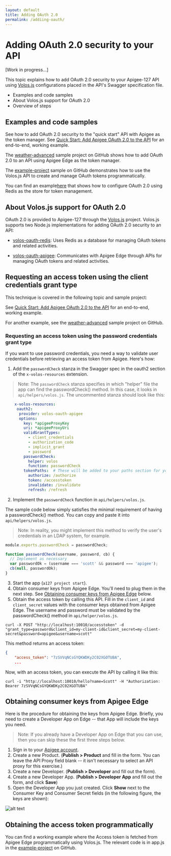 ```yaml
---
layout: default
title: Adding OAuth 2.0
permalink: /addiing-oauth/
---
```



# Adding OAuth 2.0 security to your API

[Work in progress...]

This topic explains how to add OAuth 2.0 security to your Apigee-127 API using [Volos.js](https://github.com/apigee-127/a127-documentation/wiki/Understanding-Volos.js) configurations placed in the API's Swagger specification file.

* Examples and code samples
* About Volos.js support for OAuth 2.0
* Overview of steps

## Examples and code samples

See how to add OAuth 2.0 security to the "quick start" API with Apigee as the token manager. See [Quick Start: Add Apigee OAuth 2.0 to the API](https://github.com/apigee-127/a127-documentation/wiki/Quick-Start:-Add-Apigee-OAuth) for an end-to-end, working example.

The [weather-advanced](https://github.com/apigee-127/a127-samples/tree/master/weather-advanced) sample project on GitHub shows how to add OAuth 2.0 to an API using Apigee Edge as the token manager.

The [example-project](https://github.com/apigee-127/example-project) sample on GitHub demonstrates how to use the Volos.js API to create and manage OAuth tokens programmatically.

You can find an example[here](https://github.com/apigee-127/volos/tree/master/oauth/common) that shows how to configure OAuth 2.0 using Redis as the store for token management.

## About Volos.js support for OAuth 2.0

OAuth 2.0 is provided to Apigee-127 through the [Volos.js](https://github.com/apigee-127/a127-documentation/wiki/Understanding-Volos.js) project. Volos.js supports two Node.js implementations for adding OAuth 2.0 security to an API:

* [volos-oauth-redis](https://www.npmjs.org/package/volos-oauth-redis): Uses Redis as a database for managing OAuth tokens and related activities.

* [volos-oauth-apigee](https://www.npmjs.org/package/volos-oauth-apigee): Communicates with Apigee Edge through APIs for managing OAuth tokens and related activities.

## Requesting an access token using the client credentials grant type

This technique is covered in the following topic and sample project:

See [Quick Start: Add Apigee OAuth 2.0 to the API](https://github.com/apigee-127/a127-documentation/wiki/Quick-Start:-Add-Apigee-OAuth) for an end-to-end, working example.

For another example, see the [weather-advanced](https://github.com/apigee-127/a127-samples/tree/master/weather-advanced) sample project on GitHub.

### Requesting an access token using the password credentials grant type

If you want to use password credentials, you need a way to validate user credentials before retrieving an access token from Apigee. Here's how:

1. Add the `passwordCheck` stanza in the Swagger spec in the oauth2 section of the `x-volos-resources` extension.

>Note: The `passwordCheck` stanza specifies in which "helper" file the app can find the passwordCheck() method. In this case, it looks in `api/helpers/volos.js`. The uncommented stanza should look like this:

  ```yaml
      x-volos-resources:
       oauth2:
        provider: volos-oauth-apigee
        options:
          key: *apigeeProxyKey
          uri: *apigeeProxyUri
          validGrantTypes:
            - client_credentials
            - authorization_code
            - implicit_grant
            - password
          passwordCheck:
            helper: volos
            function: passwordCheck
          tokenPaths:  # These will be added to your paths section for you
            authorize: /authorize
            token: /accesstoken
            invalidate: /invalidate
            refresh: /refresh
  ```

2. Implement the `passwordCheck` function in `api/helpers/volos.js`.

The sample code below simply satisfies the minimal requirement of having a passwordCheck() method. You can copy and paste it into `api/helpers/volos.js`.

>Note: In reality, you might implement this method to verify the user's credentials in an LDAP system, for example.

  ```javascript
  module.exports.passwordCheck = passwordCheck;

  function passwordCheck(username, password, cb) {
    // Implement as necessary
    var passwordOk = (username === 'scott' && password === 'apigee');
    cb(null, passwordOk);
  }
  ```

3. Start the app (`a127 project start`).
4. Obtain consumer keys from Apigee Edge. You'll need to plug them in the next step. See [Obtaining consumer keys from Apigee Edge](#obtainkeys) below.
4. Obtain the access token by calling this API. Fill in the `client_id` and `client_secret` values with the consumer keys obtained from Apigee Edge. The username and password must be validated by the passwordCheck() method in `api/helper/volos.js`.

  `curl -X POST "http://localhost:10010/accesstoken" -d "grant_type=password&client_id=my-client-id&client_secret=my-client-secret&password=apigee&username=scott"`

This method returns an access token:

  ```json
  {
      "access_token": "7zSVVqNCsGYQKWDKy2C02XGOTUBA",
      ...
  ```

Now, with an access token, you can execute the API by calling it like this:

`curl -i "http://localhost:10010/hello?name=Scott" -H "Authorization: Bearer 7zSVVqNCsGYQKWDKy2C02XGOTUBA"`

## <a name="obtainkeys">Obtaining consumer keys from Apigee Edge

Here is the procedure for obtaining the keys from Apigee Edge. Briefly, you need to create a Developer App on Edge -- that App will include the keys you need.

>Note: If you already have a Developer App on Edge that you can use, then you can skip these the first three steps below.

1. Sign in to your [Apigee account](http://www.apigee.com).
1. Create a new Product. (**Publish > Product** and fill in the form. You can leave the API Proxy field blank -- it isn't necessary to select an API proxy for this exercise.)
2. Create a new Developer. (**Publish > Developer** and fill out the form).
3. Create a new Developer App. (**Publish > Developer App** and fill out the form, and click **Save**)
4. Open the Developer App you just created. Click **Show** next to the Consumer Key and Consumer Secret fields (in the following figure, the keys are shown):

![alt text](https://raw.githubusercontent.com/apigee-127/a127-documentation/master/a127/images/dev-app.png)


## <a name="obtainkeysvolos">Obtaining the access token programmatically

You can find a working example where the Access token is fetched from Apigee Edge programmatically using Volos.js. The relevant code is in app.js in the [example-project](https://github.com/apigee-127/example-project) on GitHub.


